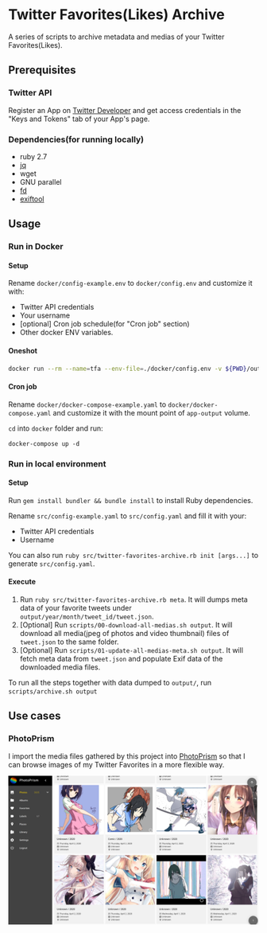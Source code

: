 # Twitter Favorites(Likes) Archive
A series of scripts to archive metadata and medias of your Twitter Favorites(Likes).

## Prerequisites
### Twitter API
Register an App on [Twitter Developer](https://developer.twitter.com/apps) and get
access credentials in the "Keys and Tokens" tab of your App's page.

### Dependencies(for running locally)
- ruby 2.7
- [jq](https://github.com/stedolan/jq)
- wget
- GNU parallel
- [fd](https://github.com/sharkdp/fd)
- [exiftool](https://github.com/exiftool/exiftool)

## Usage
### Run in Docker
#### Setup
Rename `docker/config-example.env` to `docker/config.env` and customize it with:
- Twitter API credentials
- Your username
- [optional] Cron job schedule(for "Cron job" section)
- Other docker ENV variables.

#### Oneshot
```sh
docker run --rm --name=tfa --env-file=./docker/config.env -v ${PWD}/output:/app/output 15cm/twitter-favorites-archive /app/scripts/main.sh -tdmu -o /app/output -c /app/output/cache.txt
```

#### Cron job
Rename `docker/docker-compose-example.yaml` to `docker/docker-compose.yaml` and
customize it with the mount point of `app-output` volume.

`cd` into `docker` folder and run:
```
docker-compose up -d
```

### Run in local environment
#### Setup
Run `gem install bundler && bundle install` to install Ruby dependencies.

Rename `src/config-example.yaml` to `src/config.yaml` and fill it with your:
- Twitter API credentials
- Username

You can also run `ruby src/twitter-favorites-archive.rb init [args...]` to generate
`src/config.yaml`.

#### Execute
1. Run `ruby src/twitter-favorites-archive.rb meta`. It will dumps meta data of
your favorite tweets under `output/year/month/tweet_id/tweet.json`.
2. [Optional] Run `scripts/00-download-all-medias.sh output`. It will download all media(jpeg of photos and video thumbnail) files of `tweet.json` to the same folder.
3. [Optional] Run `scripts/01-update-all-medias-meta.sh output`. It will fetch meta data from `tweet.json` and populate Exif data of the downloaded media files.

To run all the steps together with data dumped to `output/`, run `scripts/archive.sh output`

## Use cases
### PhotoPrism
I import the media files gathered by this project into [PhotoPrism](https://github.com/photoprism/photoprism) so that I can browse images of my Twitter Favorites in a more flexible way.

![PhotoPrism Use Case Screenshot](./assets/images/use-case-photoprism-0.png)
